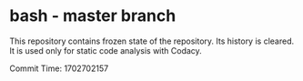 # bash - master branch

This repository contains frozen state of the repository.
Its history is cleared. It is used only for static code
analysis with Codacy.

Commit Time: 1702702157